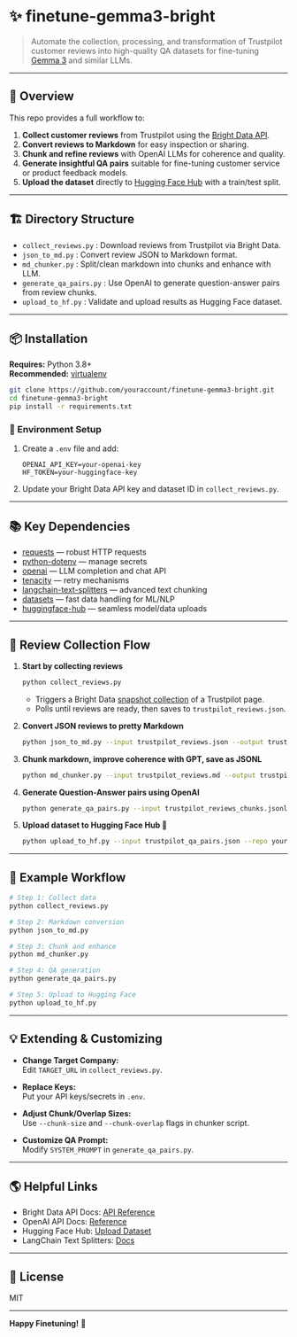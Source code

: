 # ✨ finetune-gemma3-bright

> Automate the collection, processing, and transformation of Trustpilot customer reviews into high-quality QA datasets for fine-tuning [Gemma 3](https://ai.google.dev/gemma) and similar LLMs.

---

## 🚀 Overview

This repo provides a full workflow to:

1. **Collect customer reviews** from Trustpilot using the [Bright Data API](https://docs.brightdata.com/api-reference/introduction).
2. **Convert reviews to Markdown** for easy inspection or sharing.
3. **Chunk and refine reviews** with OpenAI LLMs for coherence and quality.
4. **Generate insightful QA pairs** suitable for fine-tuning customer service or product feedback models.
5. **Upload the dataset** directly to [Hugging Face Hub](https://huggingface.co/) with a train/test split.

---

## 🏗️ Directory Structure

- `collect_reviews.py` : Download reviews from Trustpilot via Bright Data.
- `json_to_md.py` : Convert review JSON to Markdown format.
- `md_chunker.py` : Split/clean markdown into chunks and enhance with LLM.
- `generate_qa_pairs.py` : Use OpenAI to generate question-answer pairs from review chunks.
- `upload_to_hf.py` : Validate and upload results as Hugging Face dataset.

---

## 📦 Installation

**Requires:** Python 3.8+  
**Recommended:** [virtualenv](https://docs.python.org/3/tutorial/venv.html)

```bash
git clone https://github.com/youraccount/finetune-gemma3-bright.git
cd finetune-gemma3-bright
pip install -r requirements.txt
```

### 🔑 Environment Setup

1. Create a `.env` file and add:

   ```
   OPENAI_API_KEY=your-openai-key
   HF_TOKEN=your-huggingface-key
   ```

2. Update your Bright Data API key and dataset ID in `collect_reviews.py`.

---

## 📚 Key Dependencies

- [requests](https://docs.python-requests.org/) — robust HTTP requests
- [python-dotenv](https://github.com/theskumar/python-dotenv) — manage secrets
- [openai](https://platform.openai.com/docs/api-reference) — LLM completion and chat API
- [tenacity](https://tenacity.readthedocs.io/) — retry mechanisms
- [langchain-text-splitters](https://python.langchain.com/docs/modules/data_connection/document_transformers/) — advanced text chunking
- [datasets](https://huggingface.co/docs/datasets/) — fast data handling for ML/NLP
- [huggingface-hub](https://huggingface.co/docs/huggingface_hub/) — seamless model/data uploads

---

## 🔄 Review Collection Flow

1. **Start by collecting reviews**

   ```bash
   python collect_reviews.py
   ```

   - Triggers a Bright Data [snapshot collection](https://docs.brightdata.com/api-reference/web-scraper-api/trigger-a-collection) of a Trustpilot page.
   - Polls until reviews are ready, then saves to `trustpilot_reviews.json`.

2. **Convert JSON reviews to pretty Markdown**

   ```bash
   python json_to_md.py --input trustpilot_reviews.json --output trustpilot_reviews.md
   ```

3. **Chunk markdown, improve coherence with GPT, save as JSONL**

   ```bash
   python md_chunker.py --input trustpilot_reviews.md --output trustpilot_reviews_chunks.jsonl
   ```

4. **Generate Question-Answer pairs using OpenAI**

   ```bash
   python generate_qa_pairs.py --input trustpilot_reviews_chunks.jsonl --output trustpilot_qa_pairs.json
   ```

5. **Upload dataset to Hugging Face Hub 🚀**

   ```bash
   python upload_to_hf.py --input trustpilot_qa_pairs.json --repo yourusername/trustpilot-reviews-qa-dataset
   ```

---

## 📝 Example Workflow

```bash
# Step 1: Collect data
python collect_reviews.py

# Step 2: Markdown conversion
python json_to_md.py

# Step 3: Chunk and enhance
python md_chunker.py

# Step 4: QA generation
python generate_qa_pairs.py

# Step 5: Upload to Hugging Face
python upload_to_hf.py
```

---

## 💡 Extending & Customizing

- **Change Target Company:**  
  Edit `TARGET_URL` in `collect_reviews.py`.

- **Replace Keys:**  
  Put your API keys/secrets in `.env`.

- **Adjust Chunk/Overlap Sizes:**  
  Use `--chunk-size` and `--chunk-overlap` flags in chunker script.

- **Customize QA Prompt:**  
  Modify `SYSTEM_PROMPT` in `generate_qa_pairs.py`.

---

## 🌎 Helpful Links

- Bright Data API Docs: [API Reference](https://docs.brightdata.com/api-reference/introduction)
- OpenAI API Docs: [Reference](https://platform.openai.com/docs)
- Hugging Face Hub: [Upload Dataset](https://huggingface.co/docs/datasets/upload_dataset)
- LangChain Text Splitters: [Docs](https://python.langchain.com/docs/how_to/#text-splitters)

---

## 📝 License

MIT

---

**Happy Finetuning!** 🎉
